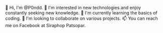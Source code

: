 
👋 Hi, I'm @P0ndd.
👀 I'm interested in new technologies and enjoy constantly seeking new knowledge.
🌱 I'm currently learning the basics of coding.
💞️ I'm looking to collaborate on various projects.
📫 You can reach me on Facebook at Siraphop Patsopar.

<!---
P0ndd/P0ndd is a ✨ special ✨ repository because its `README.md` (this file) appears on your GitHub profile.
You can click the Preview link to take a look at your changes.
--->
